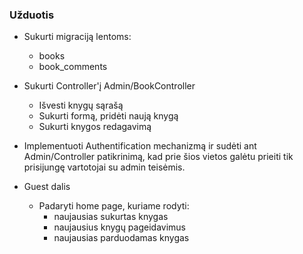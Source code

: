 ### Užduotis

- Sukurti migraciją lentoms:
    - books
    - book_comments
    
- Sukurti Controller'į Admin/BookController
    - Išvesti knygų sąrašą
    - Sukurti formą, pridėti naują knygą
    - Sukurti knygos redagavimą
    
- Implementuoti Authentification mechanizmą ir sudėti ant Admin/Controller patikrinimą, kad prie šios vietos galėtu prieiti tik prisijungę vartotojai su admin teisėmis.

- Guest dalis
    - Padaryti home page, kuriame rodyti:
        - naujausias sukurtas knygas
        - naujausius knygų pageidavimus
        - naujausias parduodamas knygas
